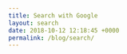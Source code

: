 ```yaml
---
title: Search with Google
layout: search
date: 2018-10-12 12:18:45 +0000
permalink: /blog/search/
---
```

